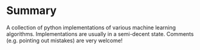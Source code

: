 Summary
=======
A collection of python implementations of various machine learning algorithms.
Implementations are usually in a semi-decent state.
Comments (e.g. pointing out mistakes) are very welcome!
